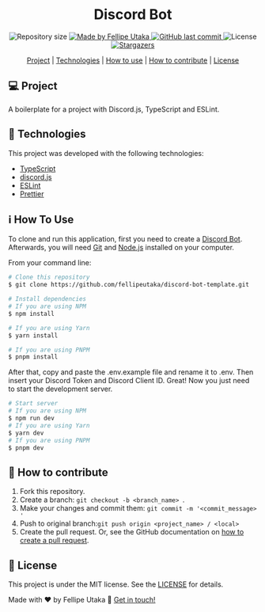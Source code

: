 <h1 align="center">Discord Bot</h4>
<p align="center">
  <img
    alt="Repository size"
    src="https://img.shields.io/github/repo-size/fellipeutaka/discord-bot-template"
  />
  <a href="https://www.linkedin.com/in/fellipeutaka/">
    <img
      alt="Made by Fellipe Utaka"
      src="https://img.shields.io/badge/made%20by-Fellipe%20Utaka-%2304D361"
    />
  </a>
  <a href="https://github.com/braddevans/TS-DiscordBot-breb/tree/main">
    <img
      alt="GitHub last commit"
      src="https://img.shields.io/github/last-commit/braddevans/TS-DiscordBot-breb"
    />
  </a>
  <img
    alt="License"
    src="https://img.shields.io/badge/license-MIT-brightgreen"
  />
  <a href="https://github.com/braddevans/TS-DiscordBot-breb/stargazers">
    <img
      alt="Stargazers"
      src="https://img.shields.io/github/stars/braddevans/TS-DiscordBot-breb?style=social"
    />
  </a>
</p>

<p align="center">
  <a href="#-project">Project</a> |
  <a href="#-technologies">Technologies</a> |
  <a href="#ℹ%EF%B8%8F-how-to-use">How to use</a> |
  <a href="#-how-to-contribute">How to contribute</a> |
  <a href="#-license">License</a>
</p>

## 💻 Project

A boilerplate for a project with Discord.js, TypeScript and ESLint.

## 🚀 Technologies

This project was developed with the following technologies:

- [TypeScript][ts]
- [discord.js][discord.js]
- [ESLint][eslint]
- [Prettier][prettier]

## ℹ️ How To Use

To clone and run this application, first you need to create a [Discord Bot](https://www.androidpolice.com/how-to-make-discord-bot/). Afterwards, you will need [Git][git] and [Node.js][node] installed on your computer.

From your command line:

```bash
# Clone this repository
$ git clone https://github.com/fellipeutaka/discord-bot-template.git

# Install dependencies
# If you are using NPM
$ npm install

# If you are using Yarn
$ yarn install

# If you are using PNPM
$ pnpm install
```

After that, copy and paste the .env.example file and rename it to .env.
Then insert your Discord Token and Discord Client ID. Great! Now you just need to start the development server.

```bash
# Start server
# If you are using NPM
$ npm run dev
# If you are using Yarn
$ yarn dev
# If you are using PNPM
$ pnpm dev
```

## 🤔 How to contribute

1. Fork this repository.
2. Create a branch: `git checkout -b <branch_name> `.
3. Make your changes and commit them: `git commit -m '<commit_message> '`
4. Push to original branch:`git push origin <project_name> / <local>`
5. Create the pull request. Or, see the GitHub documentation on [how to create a pull request][pr].

## 📝 License

This project is under the MIT license. See the [LICENSE](https://github.com/fellipeutaka/discord-bot-template/blob/main/LICENSE.md) for details.

Made with ♥ by Fellipe Utaka 👋 [Get in touch!](https://www.linkedin.com/in/fellipeutaka/)

[pr]: https://help.github.com/en/github/collaborating-with-issues-and-pull-requests/creating-a-pull-request
[git]: https://git-scm.com
[node]: https://nodejs.org/
[ts]: https://www.typescriptlang.org/
[discord.js]: https://discord.js.org/
[eslint]: https://eslint.org/
[prettier]: https://prettier.io/

